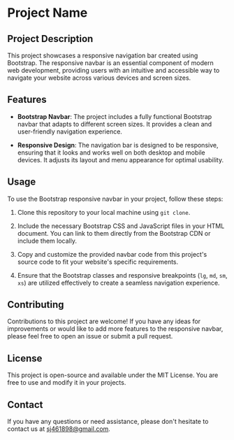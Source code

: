 # Project Name

## Project Description

This project showcases a responsive navigation bar created using Bootstrap. The responsive navbar is an essential component of modern web development, providing users with an intuitive and accessible way to navigate your website across various devices and screen sizes.

## Features

- **Bootstrap Navbar**: The project includes a fully functional Bootstrap navbar that adapts to different screen sizes. It provides a clean and user-friendly navigation experience.

- **Responsive Design**: The navigation bar is designed to be responsive, ensuring that it looks and works well on both desktop and mobile devices. It adjusts its layout and menu appearance for optimal usability.

## Usage

To use the Bootstrap responsive navbar in your project, follow these steps:

1. Clone this repository to your local machine using `git clone`.

2. Include the necessary Bootstrap CSS and JavaScript files in your HTML document. You can link to them directly from the Bootstrap CDN or include them locally.

3. Copy and customize the provided navbar code from this project's source code to fit your website's specific requirements.

4. Ensure that the Bootstrap classes and responsive breakpoints (`lg`, `md`, `sm`, `xs`) are utilized effectively to create a seamless navigation experience.

## Contributing

Contributions to this project are welcome! If you have any ideas for improvements or would like to add more features to the responsive navbar, please feel free to open an issue or submit a pull request.

## License

This project is open-source and available under the MIT License. You are free to use and modify it in your projects.

## Contact

If you have any questions or need assistance, please don't hesitate to contact us at sj461898@gmail.com.
